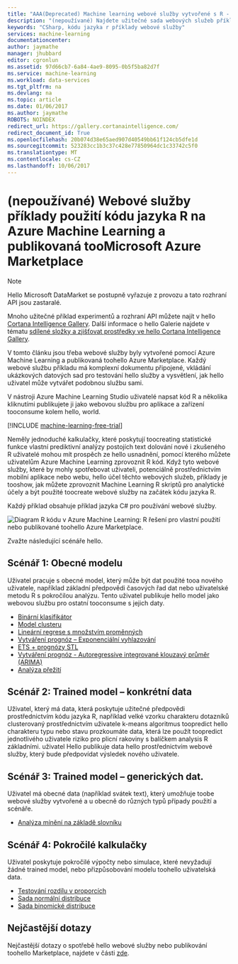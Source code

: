 ```yaml
---
title: "AAA(Deprecated) Machine learning webové služby vytvořené s R - Azure příklady | Microsoft Docs"
description: "(nepoužívané) Najdete užitečné sada webových služeb příklady jsou vytvořené pomocí kódu jazyka R a Machine Learning a publikovaná toohello Azure Marketplace."
keywords: "CSharp, kódu jazyka r příklady webové služby"
services: machine-learning
documentationcenter: 
author: jaymathe
manager: jhubbard
editor: cgronlun
ms.assetid: 97d66cb7-6a84-4ae9-8095-0b5f5ba82d7f
ms.service: machine-learning
ms.workload: data-services
ms.tgt_pltfrm: na
ms.devlang: na
ms.topic: article
ms.date: 01/06/2017
ms.author: jaymathe
ROBOTS: NOINDEX
redirect_url: https://gallery.cortanaintelligence.com/
redirect_document_id: True
ms.openlocfilehash: 20b074d38e65aed907d40549bb61f124cb5dfe1d
ms.sourcegitcommit: 523283cc1b3c37c428e77850964dc1c33742c5f0
ms.translationtype: MT
ms.contentlocale: cs-CZ
ms.lasthandoff: 10/06/2017
---
```

# <a name="deprecated-web-services-examples-using-r-code-on-azure-machine-learning-and-published-toomicrosoft-azure-marketplace"></a>(nepoužívané) Webové služby příklady použití kódu jazyka R na Azure Machine Learning a publikovaná tooMicrosoft Azure Marketplace

> [!NOTE]
> Hello Microsoft DataMarket se postupně vyřazuje z provozu a tato rozhraní API jsou zastaralé. 
> 
> Mnoho užitečné příklad experimentů a rozhraní API můžete najít v hello [Cortana Intelligence Gallery](http://gallery.cortanaintelligence.com). Další informace o hello Galerie najdete v tématu [sdílené složky a zjišťovat prostředky ve hello Cortana Intelligence Gallery](machine-learning-gallery-how-to-use-contribute-publish.md).

V tomto článku jsou třeba webové služby byly vytvořené pomocí Azure Machine Learning a publikovaná toohello Azure Marketplace. Každý webové službu příkladu má komplexní dokumentu připojené, vkládání ukázkových datových sad pro testování hello služby a vysvětlení, jak hello uživatel může vytvářet podobnou službu sami. 

V nástroji Azure Machine Learning Studio uživatelé napsat kód R a několika kliknutími publikujete ji jako webovou službu pro aplikace a zařízení tooconsume kolem hello, world. 

[!INCLUDE [machine-learning-free-trial](../../includes/machine-learning-free-trial.md)]

Neměly jednoduché kalkulačky, které poskytují toocreating statistické funkce vlastní prediktivní analýzy postojích text dolování nové i zkušeného R uživatelé mohou mít prospěch ze hello usnadnění, pomocí kterého můžete uživatelům Azure Machine Learning zprovoznit R kód. Když tyto webové služby, které by mohly spotřebovat uživateli, potenciálně prostřednictvím mobilní aplikace nebo webu, hello účel těchto webových služeb, příklady je tooshow, jak můžete zprovoznit Machine Learning R skriptů pro analytické účely a být použité toocreate webové služby na začátek kódu jazyka R.

Každý příklad obsahuje příklad jazyka C# pro používání webové služby.

![Diagram R kódu v Azure Machine Learning: R řešení pro vlastní použití nebo publikované toohello Azure Marketplace.][1]

Zvažte následující scénáře hello.

## <a name="scenario-1-generic-model"></a>Scénář 1: Obecné modelu
Uživatel pracuje s obecné model, který může být dat použité tooa nového uživatele, například základní předpovědi časových řad dat nebo uživatelské metodu R s pokročilou analýzu. Tento uživatel publikuje hello model jako webovou službu pro ostatní tooconsume s jejich daty.

* [Binární klasifikátor](machine-learning-r-csharp-binary-classifier.md)
* [Model clusteru](machine-learning-r-csharp-cluster-model.md)
* [Lineární regrese s množstvím proměnných](machine-learning-r-csharp-multivariate-linear-regression.md)
* [Vytváření prognóz – Exponenciální vyhlazování](machine-learning-r-csharp-forecasting-exponential-smoothing.md)
* [ETS + prognózy STL](machine-learning-r-csharp-retail-demand-forecasting.md)
* [Vytváření prognóz - Autoregressive integrované klouzavý průměr (ARIMA)](machine-learning-r-csharp-arima.md)
* [Analýza přežití](machine-learning-r-csharp-survival-analysis.md)

## <a name="scenario-2-trained-model--specific-data"></a>Scénář 2: Trained model – konkrétní data
Uživatel, který má data, která poskytuje užitečné předpovědi prostřednictvím kódu jazyka R, například velké vzorku charakteru dotazníků clusterovaný prostřednictvím uživatele k-means algoritmus toopredict hello charakteru typu nebo stavu prozkoumáte data, která lze použít toopredict jednotlivého uživatele riziko pro plicní rakoviny s balíčkem analysis R základními. uživatel Hello publikuje data hello prostřednictvím webové služby, který bude předpovídat výsledek nového uživatele.

## <a name="scenario-3-trained-model--generic-data"></a>Scénář 3: Trained model – generických dat.
Uživatel má obecné data (například svátek text), který umožňuje toobe webové služby vytvořené a u obecně do různých typů případy použití a scénáře.

* [Analýza mínění na základě slovníku](machine-learning-r-csharp-lexicon-based-sentiment-analysis.md)

## <a name="scenario-4-advanced-calculator"></a>Scénář 4: Pokročilé kalkulačky
Uživatel poskytuje pokročilé výpočty nebo simulace, které nevyžadují žádné trained model, nebo přizpůsobování modelu toohello uživatelská data.

* [Testování rozdílu v proporcích](machine-learning-r-csharp-difference-in-two-proportions.md)
* [Sada normální distribuce](machine-learning-r-csharp-normal-distribution.md)
* [Sada binomické distribuce](machine-learning-r-csharp-binomial-distribution.md)

## <a name="faq"></a>Nejčastější dotazy
Nejčastější dotazy o spotřebě hello webové služby nebo publikování toohello Marketplace, najdete v části [zde](machine-learning-marketplace-faq.md).

[1]: ./media/machine-learning-r-csharp-web-service-examples/machine-learning-r-code-options-for-using-and-sharing-cloud.png



